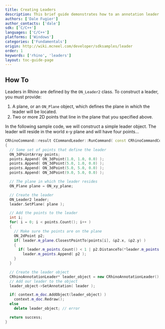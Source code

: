 ```yaml
---
title: Creating Leaders
description: This brief guide demonstrates how to an annotation leader using C/C++.
authors: ['Dale Fugier']
author_contacts: ['dale']
sdk: ['C/C++']
languages: ['C/C++']
platforms: ['Windows']
categories: ['Fundamentals']
origin: http://wiki.mcneel.com/developer/sdksamples/leader
order: 1
keywords: ['rhino', 'leaders']
layout: toc-guide-page
---
```


 
## How To

Leaders in Rhino are defined by the `ON_Leader2` class.  To construct a leader, you must provide:

1. A plane, or an `ON_Plane` object, which defines the plane in which the leader will be located.
2. Two or more 2D points that line in the plane that you specified above.

In the following sample code, we will construct a simple leader object.  The leader will reside in the world x-y plane and will have four points...

```cpp
CRhinoCommand::result CCommandLeader::RunCommand( const CRhinoCommandContext& context )
{
  // Some set of points that define the leader
  ON_3dPointArray points;
  points.Append( ON_3dPoint(1.0, 1.0, 0.0) );
  points.Append( ON_3dPoint(5.0, 1.0, 0.0) );
  points.Append( ON_3dPoint(5.0, 5.0, 0.0) );
  points.Append( ON_3dPoint(9.0, 5.0, 0.0) );

  // The plane in which the leader resides
  ON_Plane plane = ON_xy_plane;

  // Create the leader
  ON_Leader2 leader;
  leader.SetPlane( plane );

  // Add the points to the leader
  int i;
  for( i = 0; i < points.Count(); i++ )
  {
    // Make sure the points are on the plane
    ON_2dPoint p2;
    if( leader.m_plane.ClosestPointTo(points[i], &p2.x, &p2.y) )
    {
      if( leader.m_points.Count() < 1 | p2.DistanceTo(*leader.m_points.Last()) > ON_SQRT_EPSILON )
        leader.m_points.Append( p2 );
    }
  }

  // Create the leader object
  CRhinoAnnotationLeader* leader_object = new CRhinoAnnotationLeader();
  // Add our leader to the object
  leader_object->SetAnnotation( leader );

  if( context.m_doc.AddObject(leader_object) )
    context.m_doc.Redraw();
  else
    delete leader_object; // error

  return success;
}
```
